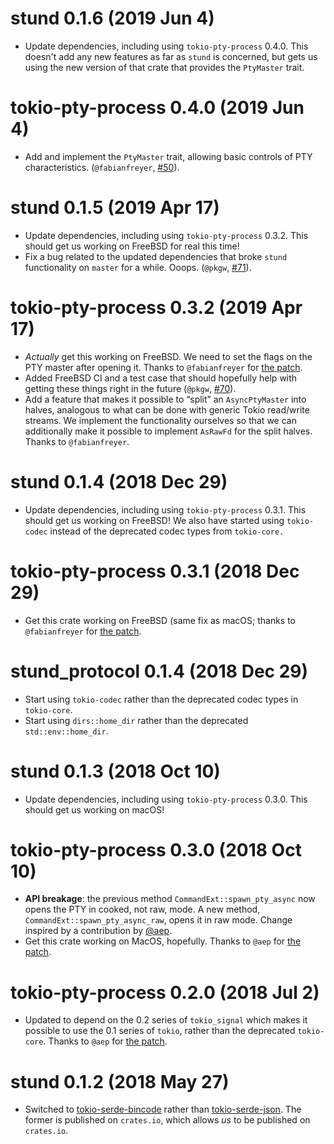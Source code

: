 # stund 0.1.6 (2019 Jun 4)

- Update dependencies, including using `tokio-pty-process` 0.4.0. This doesn't
  add any new features as far as `stund` is concerned, but gets us using the
  new version of that crate that provides the `PtyMaster` trait.

# tokio-pty-process 0.4.0 (2019 Jun 4)

- Add and implement the `PtyMaster` trait, allowing basic controls of PTY
  characteristics. (`@fabianfreyer`,
  [#50](https://github.com/pkgw/stund/pull/50)).

# stund 0.1.5 (2019 Apr 17)

- Update dependencies, including using `tokio-pty-process` 0.3.2. This should
  get us working on FreeBSD for real this time!
- Fix a bug related to the updated dependencies that broke `stund`
  functionality on `master` for a while. Ooops. (`@pkgw`,
  [#71](https://github.com/pkgw/stund/pull/71)).

# tokio-pty-process 0.3.2 (2019 Apr 17)

- *Actually* get this working on FreeBSD. We need to set the flags on the PTY
  master after opening it. Thanks to `@fabianfreyer` for
  [the patch](https://github.com/pkgw/stund/pull/48).
- Added FreeBSD CI and a test case that should hopefully help with getting
  these things right in the future (`@pkgw`,
  [#70](https://github.com/pkgw/stund/pull/70)).
- Add a feature that makes it possible to “split” an `AsyncPtyMaster` into halves,
  analogous to what can be done with generic Tokio read/write streams. We implement
  the functionality ourselves so that we can additionally make it possible to
  implement `AsRawFd` for the split halves. Thanks to `@fabianfreyer`.

# stund 0.1.4 (2018 Dec 29)

- Update dependencies, including using `tokio-pty-process` 0.3.1. This should
  get us working on FreeBSD! We also have started using `tokio-codec` instead
  of the deprecated codec types from `tokio-core.`

# tokio-pty-process 0.3.1 (2018 Dec 29)

- Get this crate working on FreeBSD (same fix as macOS; thanks to
  `@fabianfreyer` for [the patch](https://github.com/pkgw/stund/pull/44).

# stund_protocol 0.1.4 (2018 Dec 29)

- Start using `tokio-codec` rather than the deprecated codec types in
  `tokio-core`.
- Start using `dirs::home_dir` rather than the deprecated `std::env::home_dir`.

# stund 0.1.3 (2018 Oct 10)

- Update dependencies, including using `tokio-pty-process` 0.3.0. This should
  get us working on macOS!

# tokio-pty-process 0.3.0 (2018 Oct 10)

- **API breakage**: the previous method `CommandExt::spawn_pty_async` now opens the
  PTY in cooked, not raw, mode. A new method, `CommandExt::spawn_pty_async_raw`, opens
  it in raw mode. Change inspired by a contribution by [@aep](https://github.com/aep).
- Get this crate working on MacOS, hopefully. Thanks to `@aep` for
  [the patch](https://github.com/pkgw/stund/pull/21).

# tokio-pty-process 0.2.0 (2018 Jul 2)

- Updated to depend on the 0.2 series of `tokio_signal` which makes it possible to
  use the 0.1 series of `tokio`, rather than the deprecated `tokio-core`. Thanks
  to `@aep` for [the patch](https://github.com/pkgw/stund/pull/1).

# stund 0.1.2 (2018 May 27)

- Switched to
  [tokio-serde-bincode](https://crates.io/crates/tokio-serde-bincode) rather
  than [tokio-serde-json](https://crates.io/crates/tokio-serde-json). The
  former is published on `crates.io`, which allows *us* to be published on
  `crates.io`.
